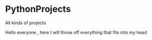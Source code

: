 # PythonProjects
All kinds of projects

Hello everyone , here I will throw off everything that fits into my head
